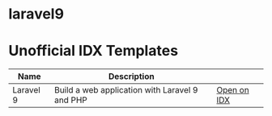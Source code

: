 # laravel9


# Unofficial IDX Templates

| Name | Description | |
| --- | --- | --- |
| Laravel 9 | Build a web application with Laravel 9 and PHP | [Open on IDX](https://idx.google.com/new?template=https://github.com/alecz2303/laravel9/tree/master/laravel9) |
